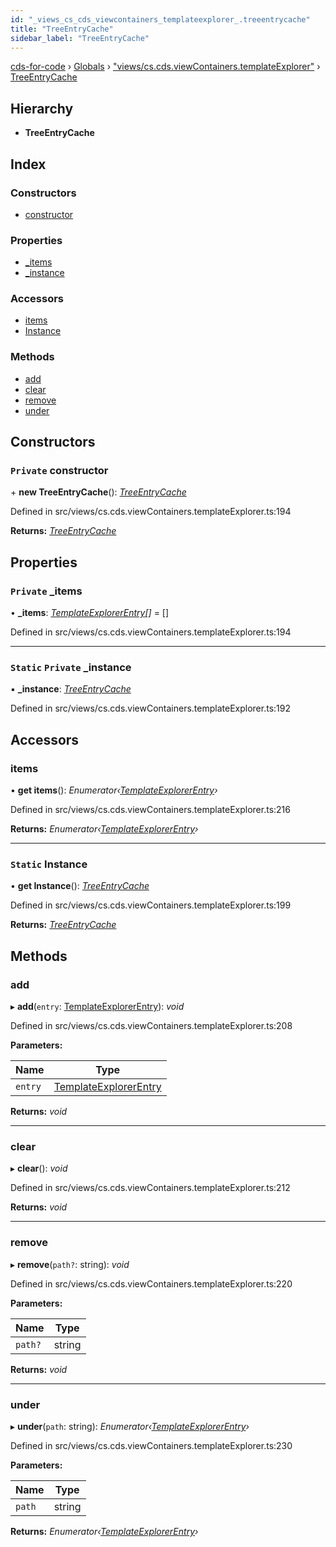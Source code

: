```yaml
---
id: "_views_cs_cds_viewcontainers_templateexplorer_.treeentrycache"
title: "TreeEntryCache"
sidebar_label: "TreeEntryCache"
---
```


[cds-for-code](../index.md) › [Globals](../globals.md) › ["views/cs.cds.viewContainers.templateExplorer"](../modules/_views_cs_cds_viewcontainers_templateexplorer_.md) › [TreeEntryCache](_views_cs_cds_viewcontainers_templateexplorer_.treeentrycache.md)

## Hierarchy

* **TreeEntryCache**

## Index

### Constructors

* [constructor](_views_cs_cds_viewcontainers_templateexplorer_.treeentrycache.md#private-constructor)

### Properties

* [_items](_views_cs_cds_viewcontainers_templateexplorer_.treeentrycache.md#private-_items)
* [_instance](_views_cs_cds_viewcontainers_templateexplorer_.treeentrycache.md#static-private-_instance)

### Accessors

* [items](_views_cs_cds_viewcontainers_templateexplorer_.treeentrycache.md#items)
* [Instance](_views_cs_cds_viewcontainers_templateexplorer_.treeentrycache.md#static-instance)

### Methods

* [add](_views_cs_cds_viewcontainers_templateexplorer_.treeentrycache.md#add)
* [clear](_views_cs_cds_viewcontainers_templateexplorer_.treeentrycache.md#clear)
* [remove](_views_cs_cds_viewcontainers_templateexplorer_.treeentrycache.md#remove)
* [under](_views_cs_cds_viewcontainers_templateexplorer_.treeentrycache.md#under)

## Constructors

### `Private` constructor

\+ **new TreeEntryCache**(): *[TreeEntryCache](_views_cs_cds_viewcontainers_templateexplorer_.treeentrycache.md)*

Defined in src/views/cs.cds.viewContainers.templateExplorer.ts:194

**Returns:** *[TreeEntryCache](_views_cs_cds_viewcontainers_templateexplorer_.treeentrycache.md)*

## Properties

### `Private` _items

• **_items**: *[TemplateExplorerEntry](_views_cs_cds_viewcontainers_templateexplorer_.templateexplorerentry.md)[]* = []

Defined in src/views/cs.cds.viewContainers.templateExplorer.ts:194

___

### `Static` `Private` _instance

▪ **_instance**: *[TreeEntryCache](_views_cs_cds_viewcontainers_templateexplorer_.treeentrycache.md)*

Defined in src/views/cs.cds.viewContainers.templateExplorer.ts:192

## Accessors

###  items

• **get items**(): *Enumerator‹[TemplateExplorerEntry](_views_cs_cds_viewcontainers_templateexplorer_.templateexplorerentry.md)›*

Defined in src/views/cs.cds.viewContainers.templateExplorer.ts:216

**Returns:** *Enumerator‹[TemplateExplorerEntry](_views_cs_cds_viewcontainers_templateexplorer_.templateexplorerentry.md)›*

___

### `Static` Instance

• **get Instance**(): *[TreeEntryCache](_views_cs_cds_viewcontainers_templateexplorer_.treeentrycache.md)*

Defined in src/views/cs.cds.viewContainers.templateExplorer.ts:199

**Returns:** *[TreeEntryCache](_views_cs_cds_viewcontainers_templateexplorer_.treeentrycache.md)*

## Methods

###  add

▸ **add**(`entry`: [TemplateExplorerEntry](_views_cs_cds_viewcontainers_templateexplorer_.templateexplorerentry.md)): *void*

Defined in src/views/cs.cds.viewContainers.templateExplorer.ts:208

**Parameters:**

Name | Type |
------ | ------ |
`entry` | [TemplateExplorerEntry](_views_cs_cds_viewcontainers_templateexplorer_.templateexplorerentry.md) |

**Returns:** *void*

___

###  clear

▸ **clear**(): *void*

Defined in src/views/cs.cds.viewContainers.templateExplorer.ts:212

**Returns:** *void*

___

###  remove

▸ **remove**(`path?`: string): *void*

Defined in src/views/cs.cds.viewContainers.templateExplorer.ts:220

**Parameters:**

Name | Type |
------ | ------ |
`path?` | string |

**Returns:** *void*

___

###  under

▸ **under**(`path`: string): *Enumerator‹[TemplateExplorerEntry](_views_cs_cds_viewcontainers_templateexplorer_.templateexplorerentry.md)›*

Defined in src/views/cs.cds.viewContainers.templateExplorer.ts:230

**Parameters:**

Name | Type |
------ | ------ |
`path` | string |

**Returns:** *Enumerator‹[TemplateExplorerEntry](_views_cs_cds_viewcontainers_templateexplorer_.templateexplorerentry.md)›*
